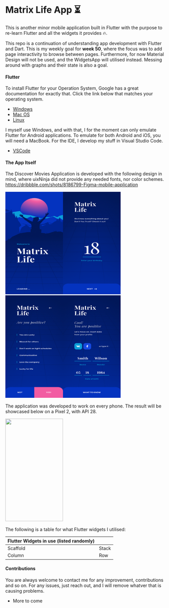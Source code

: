 # Matrix Life App ⏳

This is another minor mobile application built in Flutter with the purpose to re-learn Flutter and all the widgets it provides 🔥.

This repo is a continuation of understanding app development with Flutter and Dart. This is my weekly goal for **week 50**, where the focus was to add page interactivity to browse between pages. Furthermore, for now Material Design will not be used, and the WidgetsApp will utilised instead. Messing around with graphs and their state is also a goal.

#### Flutter

To install Flutter for your Operation System, Google has a great documentation for exactly that. Click the link below that matches your operating system.

- [Windows](https://flutter.io/setup-windows/)
- [Mac OS](https://flutter.io/setup-macos/)
- [Linux](https://flutter.io/setup-linux/)

I myself use Windows, and with that, I for the moment can only emulate Flutter for Android applications. To emulate for both Android and iOS, you will need a MacBook. For the IDE, I develop my stuff in Visual Studio Code.
- [VSCode](https://flutter.io/get-started/editor/#vscode)

#### The App Itself
The Discover Movies Application is developed with the following design in mind, where uixNinja did not provide any needed fonts, nor color schemes.  
https://dribbble.com/shots/8186799-Figma-mobile-application

<img src="./img/Matrix_life_1.png" height="320" width="180"><img src="./img/Matrix_life_2.png" height="320" width="180"><img src="./img/Matrix_life_3.png" height="320" width="180"><img src="./img/Matrix_life_4.png" height="320" width="180">

The application was developed to work on every phone. The result will be showcased below on a Pixel 2, with API 28.

<img src="./img/" height="320" width="180">

The following is a table for what Flutter widgets I utilised:

| Flutter Widgets in use (listed randomly)  | |
| - | - |
| Scaffold | Stack |
| Column | Row |

#### Contributions

You are always welcome to contact me for any improvement, contributions and so on. For any issues, just reach out, and I will remove whatver that is causing problems.

- More to come
